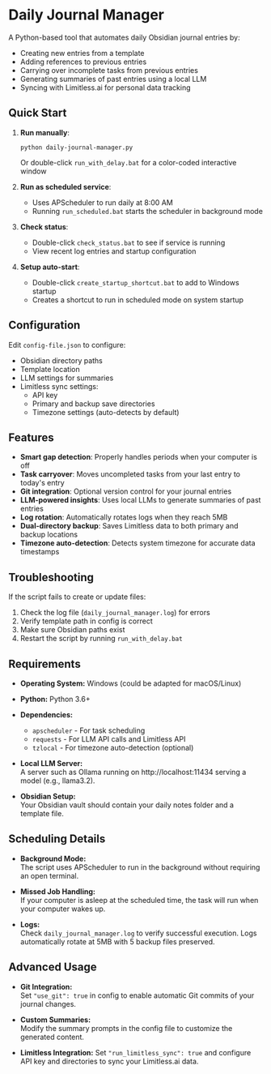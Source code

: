 # Daily Journal Manager

A Python-based tool that automates daily Obsidian journal entries by:
- Creating new entries from a template
- Adding references to previous entries
- Carrying over incomplete tasks from previous entries
- Generating summaries of past entries using a local LLM
- Syncing with Limitless.ai for personal data tracking

## Quick Start

1. **Run manually**: 
   ```
   python daily-journal-manager.py
   ```
   Or double-click `run_with_delay.bat` for a color-coded interactive window

2. **Run as scheduled service**:
   - Uses APScheduler to run daily at 8:00 AM
   - Running `run_scheduled.bat` starts the scheduler in background mode

3. **Check status**:
   - Double-click `check_status.bat` to see if service is running
   - View recent log entries and startup configuration

4. **Setup auto-start**:
   - Double-click `create_startup_shortcut.bat` to add to Windows startup
   - Creates a shortcut to run in scheduled mode on system startup

## Configuration

Edit `config-file.json` to configure:
- Obsidian directory paths
- Template location
- LLM settings for summaries
- Limitless sync settings:
  - API key
  - Primary and backup save directories
  - Timezone settings (auto-detects by default)

## Features

- **Smart gap detection**: Properly handles periods when your computer is off
- **Task carryover**: Moves uncompleted tasks from your last entry to today's entry
- **Git integration**: Optional version control for your journal entries
- **LLM-powered insights**: Uses local LLMs to generate summaries of past entries
- **Log rotation**: Automatically rotates logs when they reach 5MB
- **Dual-directory backup**: Saves Limitless data to both primary and backup locations
- **Timezone auto-detection**: Detects system timezone for accurate data timestamps

## Troubleshooting

If the script fails to create or update files:
1. Check the log file (`daily_journal_manager.log`) for errors
2. Verify template path in config is correct
3. Make sure Obsidian paths exist
4. Restart the script by running `run_with_delay.bat`

## Requirements

- **Operating System:** Windows (could be adapted for macOS/Linux)
- **Python:** Python 3.6+
- **Dependencies:**
  - `apscheduler` - For task scheduling
  - `requests` - For LLM API calls and Limitless API
  - `tzlocal` - For timezone auto-detection (optional)
  
- **Local LLM Server:**  
  A server such as Ollama running on http://localhost:11434 serving a model (e.g., llama3.2).
  
- **Obsidian Setup:**  
  Your Obsidian vault should contain your daily notes folder and a template file.

## Scheduling Details

- **Background Mode:**  
  The script uses APScheduler to run in the background without requiring an open terminal.
  
- **Missed Job Handling:**  
  If your computer is asleep at the scheduled time, the task will run when your computer wakes up.
  
- **Logs:**  
  Check `daily_journal_manager.log` to verify successful execution.
  Logs automatically rotate at 5MB with 5 backup files preserved.

## Advanced Usage

- **Git Integration:**  
  Set `"use_git": true` in config to enable automatic Git commits of your journal changes.
  
- **Custom Summaries:**  
  Modify the summary prompts in the config file to customize the generated content.

- **Limitless Integration:**
  Set `"run_limitless_sync": true` and configure API key and directories to sync your Limitless.ai data.